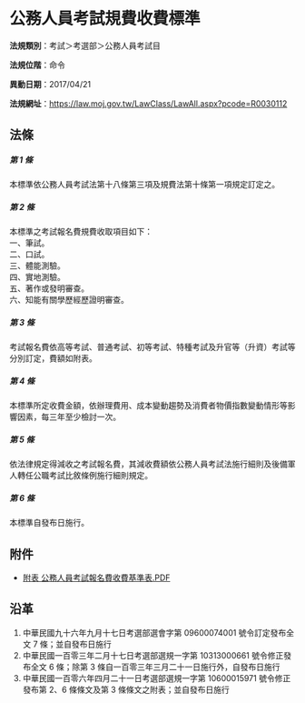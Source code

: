 # 公務人員考試規費收費標準




**法規類別**：考試＞考選部＞公務人員考試目

**法規位階**：命令

**異動日期**：2017/04/21  

**法規網址**：https://law.moj.gov.tw/LawClass/LawAll.aspx?pcode=R0030112



## 法條
##### 第 1 條
本標準依公務人員考試法第十八條第三項及規費法第十條第一項規定訂定之。

##### 第 2 條
本標準之考試報名費規費收取項目如下：  
一、筆試。  
二、口試。  
三、體能測驗。  
四、實地測驗。  
五、著作或發明審查。  
六、知能有關學歷經歷證明審查。

##### 第 3 條
考試報名費依高等考試、普通考試、初等考試、特種考試及升官等（升資）考試等分別訂定，費額如附表。

##### 第 4 條
本標準所定收費金額，依辦理費用、成本變動趨勢及消費者物價指數變動情形等影響因素，每三年至少檢討一次。

##### 第 5 條
依法律規定得減收之考試報名費，其減收費額依公務人員考試法施行細則及後備軍人轉任公職考試比敘條例施行細則規定。

##### 第 6 條
本標準自發布日施行。
## 附件
* [附表  公務人員考試報名費收費基準表.PDF](https://law.moj.gov.tw/LawClass/LawGetFile.ashx?FileId=0000196116)
## 沿革
1. 中華民國九十六年九月十七日考選部選會字第 09600074001  號令訂定發布全文 7  條；並自發布日施行
1. 中華民國一百零三年二月十七日考選部選規一字第 10313000661  號令修正發布全文 6  條；除第 3  條自一百零三年三月二十一日施行外，自發布日施行
1. 中華民國一百零六年四月二十一日考選部選規一字第 10600015971  號令修正發布第 2、6 條條文及第 3  條條文之附表；並自發布日施行
